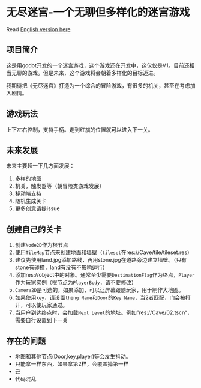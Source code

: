 # 无尽迷宫-一个无聊但多样化的迷宫游戏

Read [English version here](README_en.md)

## 项目简介

这是用godot开发的一个迷宫游戏，这个游戏还在开发中，这仅仅是V1。目前还相当无聊的游戏。但是未来，这个游戏将会朝着多样化的目标迈进。

我期待把《无尽迷宫》打造为一个综合的冒险游戏，有很多的机关，甚至在考虑加入剧情。

## 游戏玩法

上下左右控制，支持手柄。走到红旗的位置就可以进入下一关。

## 未来发展

未来主要超一下几方面发展：

1. 多样的地图
2. 机关，触发器等（朝冒险类游戏发展）
3. 移动端支持
4. 随机生成关卡
5. 更多创意请提issue

## 创建自己的关卡

1. 创建`Node2D`作为根节点
2. 使用`TileMap`节点来创建地面和墙壁（`tileset`在res://Cave/tile/tileset.res）
3. 建议先使用land.jpg添加路线，再用stone.jpg在道路旁边建立墙壁。（只有stone有碰撞，land有没有不影响运行）
4. 添加res://object中的对象。通常至少需要`DestinationFlag`作为终点，`Player`作为玩家实例（根节点为`PlayerBody`，请不要修改）
5. `Camera2D`是可选的，如果添加，可以让屏幕跟随玩家，用于制作大地图。
6. 如果使用`key`，请设置`thing Name`和`Door`的`Key Name`，当2者匹配，门会被打开，可以使玩家通过。
7. 当用户到达终点时，会加载`Next Level`的地址。例如”res://Cave/02.tscn“，需要自行设置到下一关

## 存在的问题

- 地图和其他节点(Door,key,player)等会发生抖动。
- 只能拿一样东西，如果拿第2样，会覆盖掉第一样
- 丑
- 代码混乱